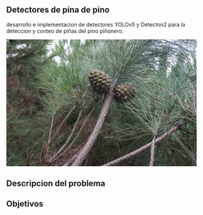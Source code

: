 ## Detectores de pina de pino

desarrollo e implementacion de detectores YOLOv5 y Detecton2 para la deteccion y conteo de piñas del pino piñonero.

<img src="/docs/piña.jpg" alt="fruto piña de pino"/>

## Descripcion del problema



## Objetivos
